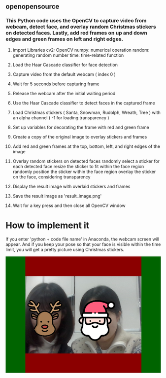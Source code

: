 ## openopensource

### This Python code uses the OpenCV to capture video from webcam, detect face, and overlay random Christmas stickers on detected faces. Lastly, add red frames on up and down edges and green frames on left and right edges.

1. import Libraries
	cv2: OpenCV
	numpy: numerical operation
	random: generating random number
	time: time-related function

2. Load the Haar Cascade classifier for face detection

3. Capture video from the default webcam ( index 0 )

4. Wait for 5 seconds before capturing frame

5. Release the webcam after the initial waiting period

6. Use the Haar Cascade classifier to detect faces in the captured frame

7. Load Christmas stickers ( Santa, Snowman, Rudolph, Wreath, Tree ) with an alpha channel ( -1 for loading transparency )

8. Set up variables for decorating the frame with red and green frame

9. Create a copy of the original image to overlay stickers and frames

10. Add red and green frames at the top, bottom, left, and right edges of the image

11. Overlay random stickers on detected faces
	randomly select a sticker for each detected face
	resize the sticker to fit within the face region
	randomly position the sticker within the face region
	overlay the sticker on the face, considering transparency

12. Display the result image with overlaid stickers and frames

13. Save the result image as 'result_image.png'

14. Wait for a key press and then close all OpenCV window

# How to implement it
If you enter 'python + code file name' in Anaconda, the webcam screen will appear. And if you keep your pose so that your face is visible within the time limit, you will get a pretty picture using Christmas stickers.

![result](https://github.com/SaNaEEEEE/openopensource/blob/main/result_image.png?raw=true)